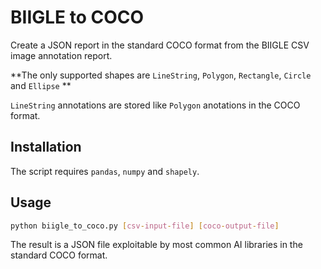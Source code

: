 # BIIGLE to COCO

Create a JSON report in the standard COCO format from the BIIGLE CSV image annotation report.

**The only supported shapes are `LineString`, `Polygon`, `Rectangle`, `Circle` and `Ellipse` **

`LineString` annotations are stored like `Polygon` anotations in the COCO format.

## Installation

The script requires `pandas`, `numpy` and `shapely`.

## Usage

```bash
python biigle_to_coco.py [csv-input-file] [coco-output-file]
```

The result is a JSON file exploitable by most common AI libraries in the standard COCO format.
